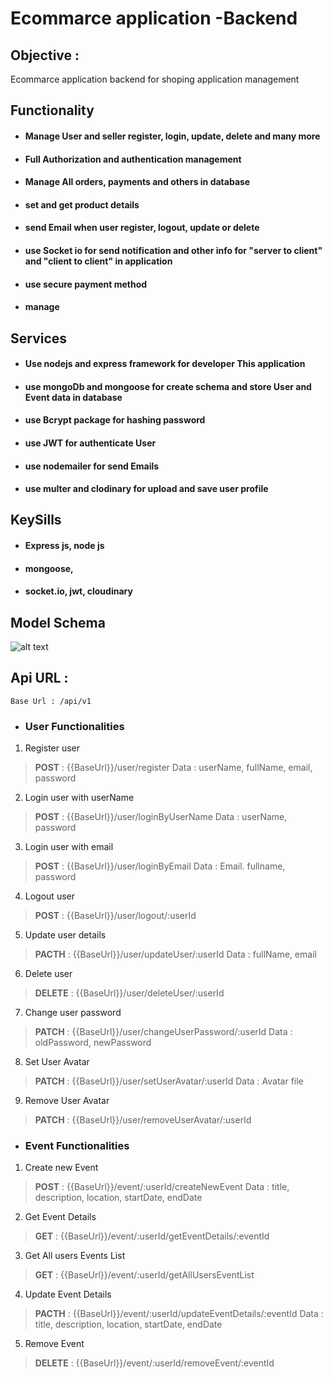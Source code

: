 # Ecommarce application -Backend

## Objective :
Ecommarce application backend for shoping application management
## Functionality

 - #### Manage User and seller register, login, update, delete and many more
 - #### Full Authorization and authentication management
 - #### Manage All orders, payments and others in database
 - #### set and get product details 
 - #### send Email when user register, logout, update or delete
 - #### use Socket io for send notification and other info for "**server to client**" and "**client to client**" in application
 - #### use secure payment method 
 - #### manage
## Services

 - #### Use nodejs and express framework for developer This application
 - #### use mongoDb and mongoose for create schema and store User and Event data in database
 - #### use Bcrypt package for hashing password
 - #### use JWT for authenticate User
 - #### use nodemailer for send Emails
 - #### use multer and clodinary for upload and save user profile

## KeySills

 - #### Express js, node js
 - #### mongoose, 
 - #### socket.io, jwt, cloudinary

## Model Schema
![alt text](public/temp/schema.png)

## Api URL : 

    Base Url : /api/v1
    
- ### User Functionalities
 
 1. Register user

> **POST** : {{BaseUrl}}/user/register
> Data : userName, fullName, email, password

 2. Login user with userName
> **POST** : {{BaseUrl}}/user/loginByUserName
> Data : userName, password

 3. Login user with email
> **POST** : {{BaseUrl}}/user/loginByEmail
> Data : Email. fullname, password

 4. Logout user
> **POST** : {{BaseUrl}}/user/logout/:userId

 5. Update user details
> **PACTH** : {{BaseUrl}}/user/updateUser/:userId
> Data : fullName, email 
 6. Delete user
> **DELETE** : {{BaseUrl}}/user/deleteUser/:userId

 7. Change user password
> **PATCH** : {{BaseUrl}}/user/changeUserPassword/:userId
> Data : oldPassword, newPassword

 8. Set User Avatar
> **PATCH** : {{BaseUrl}}/user/setUserAvatar/:userId
> Data : Avatar file

 9. Remove User Avatar
> **PATCH** : {{BaseUrl}}/user/removeUserAvatar/:userId

 
 - ### Event Functionalities

 1. Create new Event

> **POST** : {{BaseUrl}}/event/:userId/createNewEvent
> Data : title, description, location, startDate, endDate

 2. Get Event Details
> **GET** : {{BaseUrl}}/event/:userId/getEventDetails/:eventId

 3. Get All users Events List
> **GET** : {{BaseUrl}}/event/:userId/getAllUsersEventList

 4. Update Event Details
> **PACTH** : {{BaseUrl}}/event/:userId/updateEventDetails/:eventId
> Data : title, description, location, startDate, endDate
 5. Remove Event
> **DELETE** : {{BaseUrl}}/event/:userId/removeEvent/:eventId
